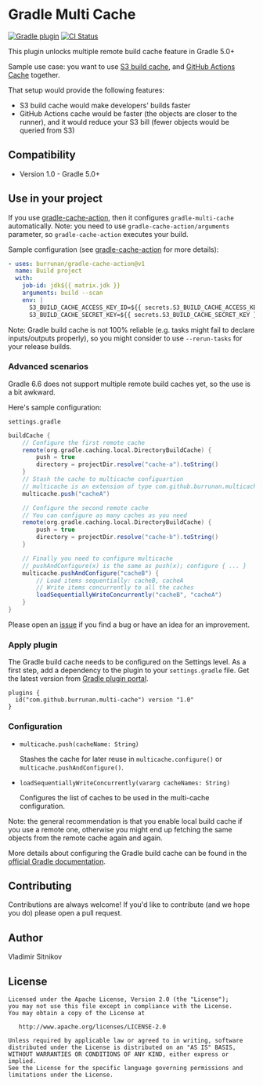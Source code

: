 # Gradle Multi Cache

[![Gradle plugin](https://img.shields.io/badge/plugins.gradle.org-com.github.burrunan.multi-cache-blue.svg)](https://plugins.gradle.org/plugin/com.github.burrunan.multi-cache)
[![CI Status](https://github.com/burrunan/gradle-multi-cache/workflows/CI/badge.svg)](https://github.com/burrunan/gradle-multi-cache/actions)

This plugin unlocks multiple remote build cache feature in Gradle 5.0+

Sample use case: you want to use [S3 build cache](https://github.com/burrunan/gradle-s3-build-cache),
 and [GitHub Actions Cache](https://github.com/burrunan/gradle-cache-action) together.

That setup would provide the following features:

- S3 build cache would make developers' builds faster
- GitHub Actions cache would be faster (the objects are closer to the runner), and it would reduce
your S3 bill (fewer objects would be queried from S3)

## Compatibility

* Version 1.0 - Gradle 5.0+

## Use in your project

If you use [gradle-cache-action](https://github.com/burrunan/gradle-cache-action),
then it configures `gradle-multi-cache` automatically.
Note: you need to use `gradle-cache-action/arguments` parameter, so `gradle-cache-action` executes your build. 

Sample configuration (see [gradle-cache-action](https://github.com/burrunan/gradle-cache-action) for more details):

```yaml
- uses: burrunan/gradle-cache-action@v1
  name: Build project
  with:
    job-id: jdk${{ matrix.jdk }}
    arguments: build --scan
    env: |
      S3_BUILD_CACHE_ACCESS_KEY_ID=${{ secrets.S3_BUILD_CACHE_ACCESS_KEY_ID }}
      S3_BUILD_CACHE_SECRET_KEY=${{ secrets.S3_BUILD_CACHE_SECRET_KEY }}
```

Note: Gradle build cache is not 100% reliable (e.g. tasks might fail to declare inputs/outputs properly),
so you might consider to use `--rerun-tasks` for your release builds.


### Advanced scenarios

Gradle 6.6 does not support multiple remote build caches yet, so the use is a bit awkward.

Here's sample configuration:

`settings.gradle`

```gradle
buildCache {
    // Configure the first remote cache
    remote(org.gradle.caching.local.DirectoryBuildCache) {
        push = true
        directory = projectDir.resolve("cache-a").toString()
    }
    // Stash the cache to multicache configuartion
    // multicache is an extension of type com.github.burrunan.multicache.MulticacheExtension
    multicache.push("cacheA")

    // Configure the second remote cache
    // You can configure as many caches as you need
    remote(org.gradle.caching.local.DirectoryBuildCache) {
        push = true
        directory = projectDir.resolve("cache-b").toString()
    }

    // Finally you need to configure multicache
    // pushAndConfigure(x) is the same as push(x); configure { ... } 
    multicache.pushAndConfigure("cacheB") {
        // Load items sequentially: cacheB, cacheA
        // Write items concurrently to all the caches
        loadSequentiallyWriteConcurrently("cacheB", "cacheA")
    }
}
```

Please open an [issue](https://github.com/burrunan/gradle-multi-cache/issues) if you find a bug or 
have an idea for an improvement.


### Apply plugin

The Gradle build cache needs to be configured on the Settings level. As a first step, add a
dependency to the plugin to your `settings.gradle` file. Get the latest version from [Gradle plugin portal](https://plugins.gradle.org/plugin/com.github.burrunan.multi-cache).

```
plugins {
  id("com.github.burrunan.multi-cache") version "1.0"
}
```

### Configuration

- `multicache.push(cacheName: String)`

    Stashes the cache for later reuse in `multicache.configure()` or `multicache.pushAndConfigure()`. 

- `loadSequentiallyWriteConcurrently(vararg cacheNames: String)`

    Configures the list of caches to be used in the multi-cache configuration.

Note: the general recommendation is that you enable local build cache if you use a remote one, otherwise
you might end up fetching the same objects from the remote cache again and again.

More details about configuring the Gradle build cache can be found in the
[official Gradle documentation](https://docs.gradle.org/current/userguide/build_cache.html#sec:build_cache_configure).

## Contributing

Contributions are always welcome! If you'd like to contribute (and we hope you do) please open a pull request.

## Author

Vladimir Sitnikov

## License

```
Licensed under the Apache License, Version 2.0 (the "License");
you may not use this file except in compliance with the License.
You may obtain a copy of the License at

   http://www.apache.org/licenses/LICENSE-2.0

Unless required by applicable law or agreed to in writing, software
distributed under the License is distributed on an "AS IS" BASIS,
WITHOUT WARRANTIES OR CONDITIONS OF ANY KIND, either express or implied.
See the License for the specific language governing permissions and
limitations under the License.
```
